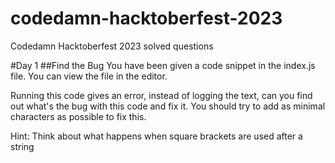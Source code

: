 # codedamn-hacktoberfest-2023
Codedamn Hacktoberfest 2023 solved questions

#Day 1
##Find the Bug
You have been given a code snippet in the index.js file. You can view the file in the editor.

Running this code gives an error, instead of logging the text, can you find out what's the bug with this code and fix it. You should try to add as minimal characters as possible to fix this.

Hint: Think about what happens when square brackets are used after a string
